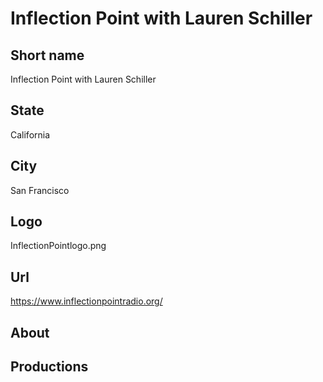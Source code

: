 # Inflection Point with Lauren Schiller

## Short name

Inflection Point with Lauren Schiller

## State

California

## City

San Francisco

## Logo

InflectionPointlogo.png

## Url

https://www.inflectionpointradio.org/

## About

## Productions 
 
